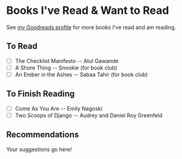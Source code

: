 # Books I've Read & Want to Read

See [my Goodreads profile](https://www.goodreads.com/user/show/3754255-lacey) for more books I've read and am reading. 

## To Read 

- [ ] The Checklist Manifesto -- Atul Gawande 
- [ ] A Shore Thing -- Snookie (for book club) 
- [ ] An Ember in the Ashes -- Sabaa Tahir (for book club) 

## To Finish Reading

- [ ] Come As You Are -- Emily Nagoski
- [ ] Two Scoops of Django -- Audrey and Daniel Roy Greenfeld 

## Recommendations

Your suggestions go here! 

